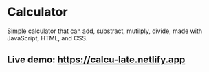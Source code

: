# Calculator

Simple calculator that can add, substract, mutilply, divide, made with JavaScript, HTML, and CSS.

## Live demo: https://calcu-late.netlify.app
